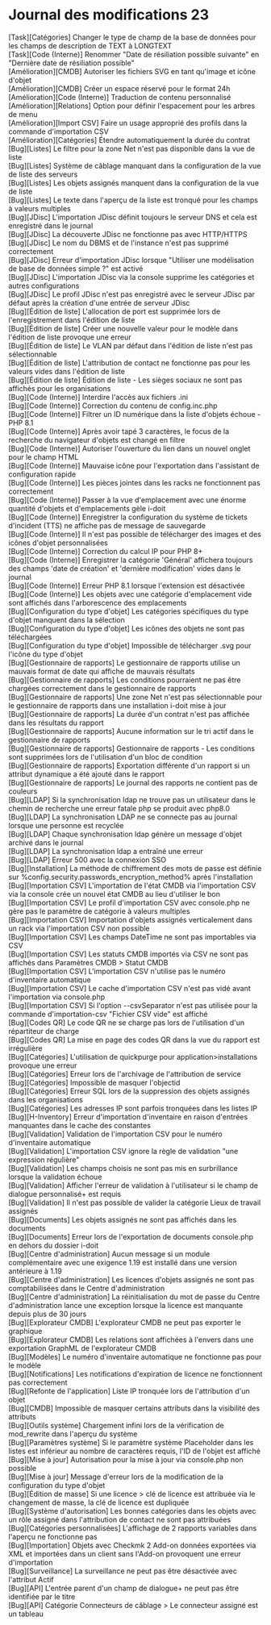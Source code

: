 # Journal des modifications 23

[Task][Catégories]               Changer le type de champ de la base de données pour les champs de description de TEXT à LONGTEXT  
[Task][Code (Interne)]          Renommer "Date de résiliation possible suivante" en "Dernière date de résiliation possible"  
[Amélioration][CMDB]            Autoriser les fichiers SVG en tant qu'image et icône d'objet  
[Amélioration][CMDB]            Créer un espace réservé pour le format 24h  
[Amélioration][Code (Interne)]  Traduction de contenu personnalisé  
[Amélioration][Relations]       Option pour définir l'espacement pour les arbres de menu  
[Amélioration][Import CSV]      Faire un usage approprié des profils dans la commande d'importation CSV  
[Amélioration][Catégories]      Étendre automatiquement la durée du contrat  
[Bug][Listes]                   Le filtre pour la zone Net n'est pas disponible dans la vue de liste  
[Bug][Listes]                   Système de câblage manquant dans la configuration de la vue de liste des serveurs  
[Bug][Listes]                   Les objets assignés manquent dans la configuration de la vue de liste  
[Bug][Listes]                   Le texte dans l'aperçu de la liste est tronqué pour les champs à valeurs multiples  
[Bug][JDisc]                   L'importation JDisc définit toujours le serveur DNS et cela est enregistré dans le journal  
[Bug][JDisc]                   La découverte JDisc ne fonctionne pas avec HTTP/HTTPS  
[Bug][JDisc]                   Le nom du DBMS et de l'instance n'est pas supprimé correctement  
[Bug][JDisc]                   Erreur d'importation JDisc lorsque "Utiliser une modélisation de base de données simple ?" est activé  
[Bug][JDisc]                   L'importation JDisc via la console supprime les catégories et autres configurations  
[Bug][JDisc]                   Le profil JDisc n'est pas enregistré avec le serveur JDisc par défaut après la création d'une entrée de serveur JDisc  
[Bug][Édition de liste]         L'allocation de port est supprimée lors de l'enregistrement dans l'édition de liste  
[Bug][Édition de liste]         Créer une nouvelle valeur pour le modèle dans l'édition de liste provoque une erreur  
[Bug][Édition de liste]         Le VLAN par défaut dans l'édition de liste n'est pas sélectionnable  
[Bug][Édition de liste]         L'attribution de contact ne fonctionne pas pour les valeurs vides dans l'édition de liste  
[Bug][Édition de liste]         Édition de liste - Les sièges sociaux ne sont pas affichés pour les organisations  
[Bug][Code (Interne)]          Interdire l'accès aux fichiers .ini  
[Bug][Code (Interne)]          Correction du contenu de config.inc.php  
[Bug][Code (Interne)]          Filtrer un ID numérique dans la liste d'objets échoue - PHP 8.1  
[Bug][Code (Interne)]          Après avoir tapé 3 caractères, le focus de la recherche du navigateur d'objets est changé en filtre  
[Bug][Code (Interne)]          Autoriser l'ouverture du lien dans un nouvel onglet pour le champ HTML  
[Bug][Code (Interne)]          Mauvaise icône pour l'exportation dans l'assistant de configuration rapide  
[Bug][Code (Interne)]          Les pièces jointes dans les racks ne fonctionnent pas correctement  
[Bug][Code (Interne)]          Passer à la vue d'emplacement avec une énorme quantité d'objets et d'emplacements gèle i-doit  
[Bug][Code (Interne)]          Enregistrer la configuration du système de tickets d'incident (TTS) ne affiche pas de message de sauvegarde  
[Bug][Code (Interne)]          Il n'est pas possible de télécharger des images et des icônes d'objet personnalisées  
[Bug][Code (Interne)]          Correction du calcul IP pour PHP 8+  
[Bug][Code (Interne)]          Enregistrer la catégorie 'Général' affichera toujours des champs 'date de création' et 'dernière modification' vides dans le journal  
[Bug][Code (Interne)]          Erreur PHP 8.1 lorsque l'extension est désactivée  
[Bug][Code (Interne)]          Les objets avec une catégorie d'emplacement vide sont affichés dans l'arborescence des emplacements  
[Bug][Configuration du type d'objet]  Les catégories spécifiques du type d'objet manquent dans la sélection  
[Bug][Configuration du type d'objet]  Les icônes des objets ne sont pas téléchargées  
[Bug][Configuration du type d'objet]  Impossible de télécharger .svg pour l'icône du type d'objet  
[Bug][Gestionnaire de rapports]  Le gestionnaire de rapports utilise un mauvais format de date qui affiche de mauvais résultats  
[Bug][Gestionnaire de rapports]  Les conditions pourraient ne pas être chargées correctement dans le gestionnaire de rapports  
[Bug][Gestionnaire de rapports]  Une zone Net n'est pas sélectionnable pour le gestionnaire de rapports dans une installation i-doit mise à jour  
[Bug][Gestionnaire de rapports]  La durée d'un contrat n'est pas affichée dans les résultats du rapport  
[Bug][Gestionnaire de rapports]  Aucune information sur le tri actif dans le gestionnaire de rapports  
[Bug][Gestionnaire de rapports]  Gestionnaire de rapports - Les conditions sont supprimées lors de l'utilisation d'un bloc de condition  
[Bug][Gestionnaire de rapports]  Exportation différente d'un rapport si un attribut dynamique a été ajouté dans le rapport  
[Bug][Gestionnaire de rapports]  Le journal des rapports ne contient pas de couleurs  
[Bug][LDAP]                   Si la synchronisation ldap ne trouve pas un utilisateur dans le chemin de recherche une erreur fatale php se produit avec php8.0  
[Bug][LDAP]                   La synchronisation LDAP ne se connecte pas au journal lorsque une personne est recyclée  
[Bug][LDAP]                   Chaque synchronisation ldap génère un message d'objet archivé dans le journal  
[Bug][LDAP]                   La synchronisation ldap a entraîné une erreur  
[Bug][LDAP]                   Erreur 500 avec la connexion SSO  
[Bug][Installation]           La méthode de chiffrement des mots de passe est définie sur %config.security.passwords_encryption_method% après l'installation  
[Bug][Importation CSV]        L'importation de l'état CMDB via l'importation CSV via la console crée un nouvel état CMDB au lieu d'utiliser le bon  
[Bug][Importation CSV]        Le profil d'importation CSV avec console.php ne gère pas le paramètre de catégorie à valeurs multiples  
[Bug][Importation CSV]        Importation d'objets assignés verticalement dans un rack via l'importation CSV non possible  
[Bug][Importation CSV]        Les champs DateTime ne sont pas importables via CSV  
[Bug][Importation CSV]        Les statuts CMDB importés via CSV ne sont pas affichés dans Paramètres CMDB > Statut CMDB  
[Bug][Importation CSV]        L'importation CSV n'utilise pas le numéro d'inventaire automatique  
[Bug][Importation CSV]        Le cache d'importation CSV n'est pas vidé avant l'importation via console.php  
[Bug][Importation CSV]        Si l'option --csvSeparator n'est pas utilisée pour la commande d'importation-csv "Fichier CSV vide" est affiché  
[Bug][Codes QR]               Le code QR ne se charge pas lors de l'utilisation d'un répartiteur de charge  
[Bug][Codes QR]               La mise en page des codes QR dans la vue du rapport est irrégulière  
[Bug][Catégories]             L'utilisation de quickpurge pour application>installations provoque une erreur  
[Bug][Catégories]             Erreur lors de l'archivage de l'attribution de service  
[Bug][Catégories]             Impossible de masquer l'objectid  
[Bug][Catégories]             Erreur SQL lors de la suppression des objets assignés dans les organisations  
[Bug][Catégories]             Les adresses IP sont parfois tronquées dans les listes IP  
[Bug][H-Inventory]            Erreur d'importation d'inventaire en raison d'entrées manquantes dans le cache des constantes  
[Bug][Validation]             Validation de l'importation CSV pour le numéro d'inventaire automatique  
[Bug][Validation]             L'importation CSV ignore la règle de validation "une expression régulière"  
[Bug][Validation]             Les champs choisis ne sont pas mis en surbrillance lorsque la validation échoue  
[Bug][Validation]             Afficher l'erreur de validation à l'utilisateur si le champ de dialogue personnalisé+ est requis  
[Bug][Validation]             Il n'est pas possible de valider la catégorie Lieux de travail assignés  
[Bug][Documents]              Les objets assignés ne sont pas affichés dans les documents  
[Bug][Documents]              Erreur lors de l'exportation de documents console.php en dehors du dossier i-doit  
[Bug][Centre d'administration]  Aucun message si un module complémentaire avec une exigence 1.19 est installé dans une version antérieure à 1.19  
[Bug][Centre d'administration]  Les licences d'objets assignés ne sont pas comptabilisées dans le Centre d'administration  
[Bug][Centre d'administration]  La réinitialisation du mot de passe du Centre d'administration lance une exception lorsque la licence est manquante depuis plus de 30 jours  
[Bug][Explorateur CMDB]        L'explorateur CMDB ne peut pas exporter le graphique  
[Bug][Explorateur CMDB]        Les relations sont affichées à l'envers dans une exportation GraphML de l'explorateur CMDB  
[Bug][Modèles]                Le numéro d'inventaire automatique ne fonctionne pas pour le modèle  
[Bug][Notifications]          Les notifications d'expiration de licence ne fonctionnent pas correctement  
[Bug][Refonte de l'application]  Liste IP tronquée lors de l'attribution d'un objet  
[Bug][CMDB]                  Impossible de masquer certains attributs dans la visibilité des attributs  
[Bug][Outils système]         Chargement infini lors de la vérification de mod_rewrite dans l'aperçu du système  
[Bug][Paramètres système]     Si le paramètre système Placeholder dans les listes est inférieur au nombre de caractères requis, l'ID de l'objet est affiché  
[Bug][Mise à jour]            Autorisation pour la mise à jour via console.php non possible  
[Bug][Mise à jour]            Message d'erreur lors de la modification de la configuration du type d'objet  
[Bug][Édition de masse]       Si une licence > clé de licence est attribuée via le changement de masse, la clé de licence est dupliquée  
[Bug][Système d'autorisation]  Les bonnes catégories dans les objets avec un rôle assigné dans l'attribution de contact ne sont pas attribuées  
[Bug][Catégories personnalisées]  L'affichage de 2 rapports variables dans l'aperçu ne fonctionne pas  
[Bug][Importation]            Objets avec Checkmk 2 Add-on données exportées via XML et importées dans un client sans l'Add-on provoquent une erreur d'importation  
[Bug][Surveillance]           La surveillance ne peut pas être désactivée avec l'attribut Actif  
[Bug][API]                    L'entrée parent d'un champ de dialogue+ ne peut pas être identifiée par le titre  
[Bug][API]                    Catégorie Connecteurs de câblage > Le connecteur assigné est un tableau  
